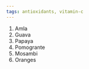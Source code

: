 ```yaml
---
tags: antioxidants, vitamin-c
---
```

1.  Amla
2.  Guava   
3.  Papaya
4.  Pomogrante
5.  Mosambi
6.  Oranges
